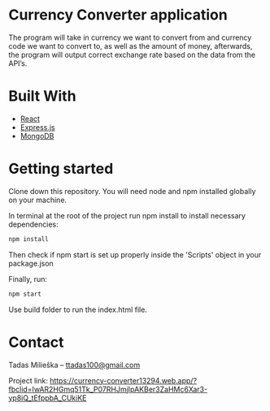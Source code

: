 # Currency Converter application

The program will take in currency we want to convert from and currency code we want to convert to, as well as the amount of money, afterwards, the program will output correct exchange rate based on the data from the API’s.


# Built With
* [React](https://reactjs.org/)
* [Express.js](https://expressjs.com/)
* [MongoDB](https://www.mongodb.com/)


# Getting started

Clone down this repository. You will need node and npm installed globally on your machine.

In terminal at the root of the project run npm install to install necessary dependencies:

```sh
npm install
```

Then check if npm start is set up properly inside the 'Scripts' object in your package.json

Finally, run:

```sh
npm start
```

Use build folder to run the index.html file.

# Contact

Tadas Milieška – ttadas100@gmail.com

Project link: https://currency-converter13294.web.app/?fbclid=IwAR2HGmq51Tk_P07RHJmjIpAKBer3ZaHMc6Xar3-yp8iQ_tEfppbA_CUkiKE
